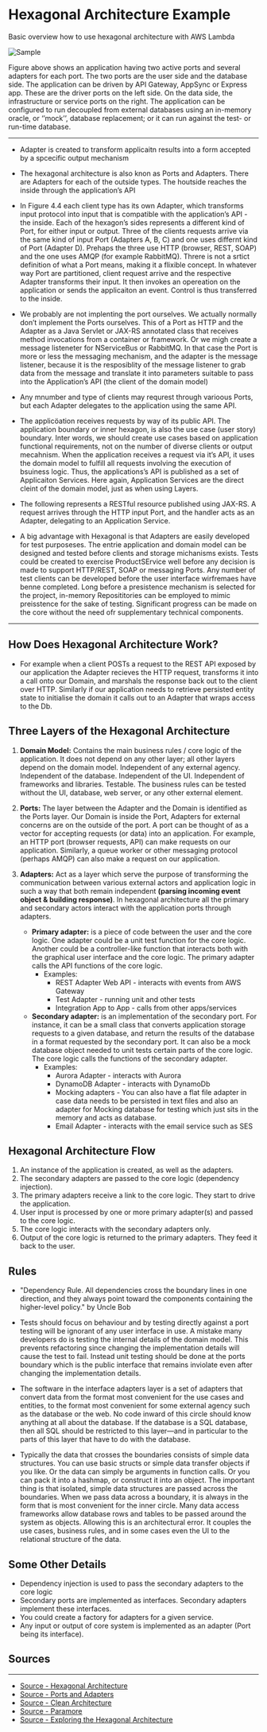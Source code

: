 # Hexagonal Architecture Example
Basic overview how to use hexagonal architecture with AWS Lambda

![Sample](./images/hexagonal-version-4.png)

Figure above shows an application having two active ports and several adapters for each port. The two ports are the user side and the database side. The application can be driven by API Gateway, AppSync or Express app. These are the driver ports on the left side. On the data side, the infrastructure or service ports on the right. The application can be configured to run decoupled from external databases using an in-memory oracle, or ‘’mock’’, database replacement; or it can run against the test- or run-time database.

---

* Adapter is created to transform applicaitn results into a form accepted by a spcecific output mechanism

* The hexagonal architecture is also knon as Ports and Adapters. There are Adapters for each of the outside types. The houtside reaches the inside through the application’s API

* In Figure 4.4 each client type has its own Adapter, which transforms input protocol into input that is compatible with the application’s API - the inside. Each of the hexagon’s sides represents a different kind of Port, for either input or output. Three of the clients requests arrive via the same kind of input Port (Adapters A, B, C) and one uses differnt kind of Port (Adapter D). Prehaps the three use HTTP (browser, REST, SOAP) and the one uses AMQP (for example RabbitMQ). Threre is not a srtict definition of what a Port means, making it a flixible concept. In whatever way Port are partitioned, client request arrive and the respective Adapter transforms their input. It then invokes an opereation on the application or sends the applicaiton an event. Control is thus transferred to the inside. 

* We probably are not implenting the port ourselves. We actually normally don’t implement the Ports ourselves. This of a Port as HTTP and the Adapter as a Java Servlet or JAX-RS annotated class that receives method invocations from a container or framework. Or we migh create a message listeneter for NServiceBus or RabbitMQ. In that case the Port is more or less the messaging mechanism, and the adapter is the message listener, because it is the resposiblity of the message listener to grab data from the message and translate it into parameters suitable to pass into the Application’s API (the client of the domain model)

* Any mnumber and type of clients may requrest through varioous Ports, but each Adapter delegates to the application using the same API.

* The applicöation receives requests by way of its public API. The application boundary or inner hexagon, is also the use case (user story) boundary. Inter words, we should create use cases based on application functional requirements, not on the number of diverse clients or output mecahnism. When the application receives a request via it’s API, it uses the domain model to fulfill all requests involving the execution of bsuiness logic. Thus, the applications’s API is published as a set of Applicaiton Services. Here again, Application Services are the direct cleint of the domain model, just as when using Layers. 

* The following represents a RESTful resource published using JAX-RS. A request arrives through the HTTP input Port, and the handler acts as an Adapter, delegating to an Application Service.

* A big advantage with Hexagonal is that Adapters are easily developed for test purposeses. The entrie application and domain model can be designed and tested before clients and storage michanisms exists. Tests could be created to exercise ProductSErvice well before any decision is made to support HTTP/REST, SOAP or messaging Ports. Any number of test clients can be developed before the user interface wirfremaes have benne completed. Long before a presistence mechanism is selected for the project, in-memory Reposititories can be employed to mimic preisstence for the sake of testing. Significant progress can be made on the core without the need ofr supplementary technical components. 
---

## How Does Hexagonal Architecture Work?

* For example when a client POSTs a request to the REST API exposed by our application the Adapter recieves the HTTP request, transforms it into a call onto our Domain, and marshals the response back out to the client over HTTP. Similarly if our application needs to retrieve persisted entity state to initialise the domain it calls out to an Adapter that wraps access to the Db.

## Three Layers of the Hexagonal Architecture
1. **Domain Model:** Contains the main business rules / core logic of the application. It does not depend on any other layer; all other layers depend on the domain model. Independent of any external agency. Independent of the database. Independent of the UI. Independent of frameworks and libraries. Testable. The business rules can be tested without the UI, database, web server, or any other external element.

2. **Ports:** The layer between the Adapter and the Domain is identified as the Ports layer. Our Domain is inside the Port, Adapters for external concerns are on the outside of the port. A port can be thought of as a vector for accepting requests (or data) into an application. For example, an HTTP port (browser requests, API) can make requests on our application. Similarly, a queue worker or other messaging protocol (perhaps AMQP) can also make a request on our application.
		
3. **Adapters:** Act as a layer which serve the purpose of transforming the communication between various external actors and application logic in such a way that both remain independent **(parsing incoming event object & building response)**. In hexagonal architecture all the primary and secondary actors interact with the application ports through adapters.
	* **Primary adapter:** is a piece of code between the user and the core logic. One adapter could be a unit test function for the core logic. Another could be a controller-like function that interacts both with the graphical user interface and the core logic. The primary adapter calls the API functions of the core logic.
		* Examples:
			* REST Adapter Web API - interacts with events from AWS Gateway
			* Test Adapter - running unit and other tests
			* Integration App to App - calls from other apps/services
	* **Secondary adapter:** is an implementation of the secondary port. For instance, it can be a small class that converts application storage requests to a given database, and return the results of the database in a format requested by the secondary port. It can also be a mock database object needed to unit tests certain parts of the core logic. The core logic calls the functions of the secondary adapter.
		* Examples: 
			* Aurora Adapter - interacts with Aurora
			* DynamoDB Adapter - interacts with DynamoDb
			* Mocking adapters - You can also have a flat file adapter in case data needs to be persisted in text files and also an adapter for Mocking database for testing which just sits in the memory and acts as database.
			* Email Adapter - interacts with the email service such as SES
			

## Hexagonal Architecture Flow

1. An instance of the application is created, as well as the adapters.
2. The secondary adapters are passed to the core logic (dependency injection).
3. The primary adapters receive a link to the core logic. They start to drive the application.
4. User input is processed by one or more primary adapter(s) and passed to the core logic.
5. The core logic interacts with the secondary adapters only.
6. Output of the core logic is returned to the primary adapters. They feed it back to the user.

## Rules 

* "Dependency Rule. All dependencies cross the boundary lines in one direction, and they always point toward the components containing the higher-level policy." by Uncle Bob

* Tests should focus on behaviour and by testing directly against a port testing will be ignorant of any user interface in use. A mistake many developers do is testing the internal details of the domain model. This prevents refactoring since changing the implementation details will cause the test to fail. Instead unit testing should be done at the ports boundary which is the public interface that remains inviolate even after changing the implementation details.

* The software in the interface adapters layer is a set of adapters that convert data from the format most convenient for the use cases and entities, to the format most convenient for some external agency such as the database or the web. No code inward of this circle should know anything at all about the database. If the database is a SQL database, then all SQL should be restricted to this layer—and in particular to the parts of this layer that have to do with the database.

* Typically the data that crosses the boundaries consists of simple data structures. You can use basic structs or simple data transfer objects if you like. Or the data can simply be arguments in function calls. Or you can pack it into a hashmap, or construct it into an object. The important thing is that isolated, simple data structures are passed across the boundaries. When we pass data across a boundary, it is always in the form that is most convenient for the inner circle. Many data access frameworks allow database rows and tables to be passed around the system as objects. Allowing this is an architectural error. It couples the use cases, business rules, and in some cases even the UI to the relational structure of the data.

## Some Other Details

* Dependency injection is used to pass the secondary adapters to the core logic
* Secondary ports are implemented as interfaces. Secondary adapters implement these interfaces.
* You could create a factory for adapters for a given service.
* Any input or output of core system is implemented as an adapter (Port being its interface).

## Sources
---
* [Source - Hexagonal Architecture](http://codingcanvas.com/hexagonal-architecture/)
* [Source - Ports and Adapters](http://www.dossier-andreas.net/software_architecture/ports_and_adapters.html)
* [Source - Clean Architecture](https://8thlight.com/blog/uncle-bob/2012/08/13/the-clean-architecture.html)
* [Source - Paramore](https://brightercommand.github.io/Brighter/PortsAndAdapters.html)
* [Source - Exploring the Hexagonal Architecture](https://www.infoq.com/news/2014/10/exploring-hexagonal-architecture)
